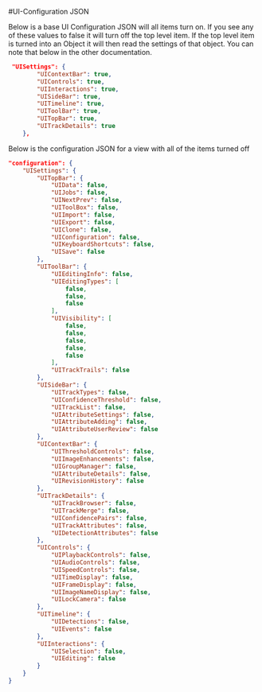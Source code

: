 #UI-Configuration JSON

Below is a base UI Configuration JSON will all items turn on.
If you see any of these values to false it will turn off the top level item.  If the top level item is turned into an Object it will then read the settings of that object.  You can note that below in the other documentation.


```json
 "UISettings": {
        "UIContextBar": true,
        "UIControls": true,
        "UIInteractions": true,
        "UISideBar": true,
        "UITimeline": true,
        "UIToolBar": true,
        "UITopBar": true,
        "UITrackDetails": true
    },
```

Below is the configuration JSON for a view with all of the items turned off

```json
"configuration": {
    "UISettings": {
        "UITopBar": {
            "UIData": false,
            "UIJobs": false,
            "UINextPrev": false,
            "UIToolBox": false,
            "UIImport": false,
            "UIExport": false,
            "UIClone": false,
            "UIConfiguration": false,
            "UIKeyboardShortcuts": false,
            "UISave": false
        },
        "UIToolBar": {
            "UIEditingInfo": false,
            "UIEditingTypes": [
                false,
                false,
                false
            ],
            "UIVisibility": [
                false,
                false,
                false,
                false,
                false
            ],
            "UITrackTrails": false
        },
        "UISideBar": {
            "UITrackTypes": false,
            "UIConfidenceThreshold": false,
            "UITrackList": false,
            "UIAttributeSettings": false,
            "UIAttributeAdding": false,
            "UIAttributeUserReview": false
        },
        "UIContextBar": {
            "UIThresholdControls": false,
            "UIImageEnhancements": false,
            "UIGroupManager": false,
            "UIAttributeDetails": false,
            "UIRevisionHistory": false
        },
        "UITrackDetails": {
            "UITrackBrowser": false,
            "UITrackMerge": false,
            "UIConfidencePairs": false,
            "UITrackAttributes": false,
            "UIDetectionAttributes": false
        },
        "UIControls": {
            "UIPlaybackControls": false,
            "UIAudioControls": false,
            "UISpeedControls": false,
            "UITimeDisplay": false,
            "UIFrameDisplay": false,
            "UIImageNameDisplay": false,
            "UILockCamera": false
        },
        "UITimeline": {
            "UIDetections": false,
            "UIEvents": false
        },
        "UIInteractions": {
            "UISelection": false,
            "UIEditing": false
        }
    }
}
```